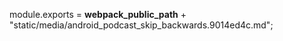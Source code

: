 module.exports = __webpack_public_path__ + "static/media/android_podcast_skip_backwards.9014ed4c.md";